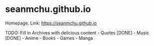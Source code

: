 # seanmchu.github.io
Homepage.
Link: https://seanmchu.github.io


TODO:
	Fill in Archives with delicious content
		- Quotes [DONE]
		- Music [DONE]
		- Anime 
		- Books
		- Games
		- Manga
